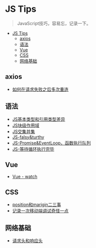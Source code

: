 # JS Tips
> JavaScript技巧，容易忘，记录一下。

<!-- TOC -->

- [JS Tips](#js-tips)
    - [axios](#axios)
    - [语法](#语法)
    - [Vue](#vue)
    - [CSS](#css)
    - [网络基础](#网络基础)

<!-- /TOC -->

## axios

* [如何在请求失败之后多次重连](https://github.com/JiangWeixian/JS-Tips/blob/master/axioRetry.js)

## 语法

* [JS基本类型和引用类型差异](https://github.com/JiangWeixian/JS-Tips/blob/master/Grammar/JS%E5%9F%BA%E6%9C%AC%E7%B1%BB%E5%9E%8B%E5%92%8C%E5%BC%95%E7%94%A8%E7%B1%BB%E5%9E%8B%E5%B7%AE%E5%BC%82.md)
* [JS块级作用域](https://github.com/JiangWeixian/JS-Tips/blob/master/Grammar/JS%E5%9D%97%E7%BA%A7%E4%BD%9C%E7%94%A8%E5%9F%9F.md)
* [JS交集并集](https://github.com/JiangWeixian/JS-Tips/blob/master/Grammar/JS%E4%BA%A4%E9%9B%86%E5%B9%B6%E9%9B%86%E7%AD%89.md)
* [JS-falsy&turthy](https://github.com/JiangWeixian/JS-Tips/blob/master/Grammar/JS-falsy%26turthy.md)
* [JS-Promise&EventLoop，函数执行队列](https://github.com/JiangWeixian/JS-Tips/blob/master/Grammar/JS-Promise%26EventLoop%E5%87%BD%E6%95%B0%E6%89%A7%E8%A1%8C%E9%98%9F%E5%88%97.md)
* [JS-等待循环执行完毕](https://github.com/JiangWeixian/JS-Tips/blob/master/Grammar/JS-%E7%AD%89%E5%BE%85%E5%BE%AA%E7%8E%AF%E6%89%A7%E8%A1%8C%E5%AE%8C%E6%AF%95.md)

## Vue

* [Vue - watch](https://github.com/JiangWeixian/JS-Tips/blob/master/Vue/Vue-watch.md)

## CSS

* [position和marigin二三事](https://github.com/JiangWeixian/JS-Tips/blob/master/CSS/position%E5%92%8Cmargin.md)
* [记录一次移动端调试奇怪一点]()

## 网络基础

* [请求头和响应头](https://github.com/JiangWeixian/JS-Tips/blob/master/%E7%BD%91%E7%BB%9C%E5%9F%BA%E7%A1%80/request%26responseHeader.md)